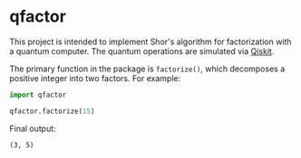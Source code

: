 # qfactor

This project is intended to implement Shor's algorithm for factorization with a quantum computer. The quantum operations are simulated via [Qiskit](https://qiskit.org).

The primary function in the package is `factorize()`, which decomposes a positive integer into two factors. For example:

```python
import qfactor

qfactor.factorize(15)
```

Final output:

```
(3, 5)
```
